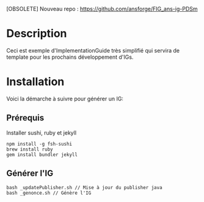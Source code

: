 [OBSOLETE]
Nouveau repo : https://github.com/ansforge/FIG_ans-ig-PDSm

# Description
Ceci est exemple d'ImplementationGuide très simplifié qui servira de template pour les prochains développement d'IGs.

# Installation
Voici la démarche à suivre pour générer un IG:

## Prérequis

Installer sushi, ruby et jekyll

````
npm install -g fsh-sushi
brew install ruby
gem install bundler jekyll
````

## Générer l'IG
````
bash _updatePublisher.sh // Mise à jour du publisher java
bash _genonce.sh // Génère l'IG
````

